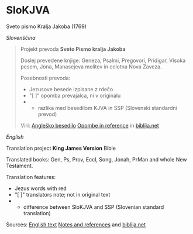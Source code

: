 # SloKJVA
Sveto pismo Kralja Jakoba (1769)


*Slovenščina*

>Projekt prevoda **Sveto Pismo kralja Jakoba** 
>
>Doslej prevedene knjige: Geneza, Psalmi, Pregovori, Pridigar, Visoka pesem, Jona, Manasejeva molitev in celotna Nova Zaveza.
>
>Posebnosti prevoda: 
>
> - Jezusove besede izpisane z rdečo
> - "[ ]" opomba prevajalca, ni v originalu
> - * razlika med besedilom KJVA in SSP (Slovenski standardni prevod)
> 
>Viri: [Angleško besedilo](http://www.crosswire.org/~dmsmith/kjv2006/) [Opombe in reference](www.kingjamesbibleonline.org/Psalms–Chapter–1_Original–1611–KJV/) in [biblija.net](http://www.biblija.net/biblija.cgi?m=&id13=1&id7=1&pos=0&set=6&l=sl)



*English*

Translation project **King James Version** Bible

Translated books: Gen, Ps, Prov, Eccl, Song, Jonah, PrMan and whole New Testament.

Translation features:

 - Jezus words with red
 - "[ ]" translators note; not in original text
 - * difference between SloKJVA and SSP (Slovenian standard translation)
 
Sources: [English text](http://www.crosswire.org/~dmsmith/kjv2006/) [Notes and references](www.kingjamesbibleonline.org/Psalms–Chapter–1_Original–1611–KJV/) and [biblija.net](http://www.biblija.net/biblija.cgi?m=&id13=1&id7=1&pos=0&set=6&l=sl)
